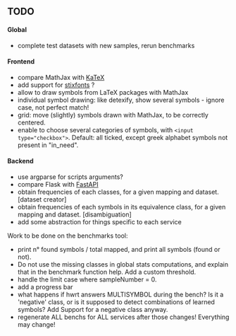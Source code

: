 ## TODO


#### Global

- complete test datasets with new samples, rerun benchmarks


#### Frontend

- compare MathJax with [KaTeX](https://katex.org/)
- add support for [stixfonts](https://github.com/stipub/stixfonts) ?
- allow to draw symbols from LaTeX packages with MathJax
- individual symbol drawing: like detexify, show several symbols - ignore case, not perfect match!
- grid: move (slightly) symbols drawn with MathJax, to be correctly centered.
- enable to choose several categories of symbols, with ``` <input type="checkbox"> ```. Default: all ticked, except greek alphabet symbols not present in "in_need".


#### Backend

- use argparse for scripts arguments?
- compare Flask with [FastAPI](https://fastapi.tiangolo.com/)
- obtain frequencies of each classes, for a given mapping and dataset. [dataset creator]
- obtain frequencies of each symbols in its equivalence class, for a given mapping and dataset. [disambiguation]
- add some abstraction for things specific to each service

Work to be done on the benchmarks tool:

- print n° found symbols / total mapped, and print all symbols (found or not).
- Do not use the missing classes in global stats computations, and explain that in the benchmark function help. Add a custom threshold.
- handle the limit case where sampleNumber = 0.
- add a progress bar
- what happens if hwrt answers MULTISYMBOL during the bench? Is it a 'negative' class, or is it supposed to detect combinations of learned symbols? Add Support for a negative class anyway.
- regenerate ALL benchs for ALL services after those changes! Everything may change!
